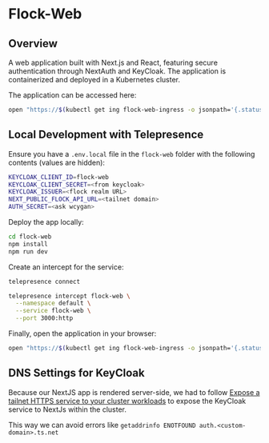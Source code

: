 # Flock-Web

## Overview

A web application built with Next.js and React, featuring secure authentication through NextAuth and KeyCloak. The application is containerized and deployed in a Kubernetes cluster.

The application can be accessed here:

```bash
open "https://$(kubectl get ing flock-web-ingress -o jsonpath='{.status.loadBalancer.ingress[0].hostname}')"
```

## Local Development with Telepresence

Ensure you have a `.env.local` file in the `flock-web` folder with the following contents (values are hidden):

```bash
KEYCLOAK_CLIENT_ID=flock-web
KEYCLOAK_CLIENT_SECRET=<from keycloak>
KEYCLOAK_ISSUER=<flock realm URL>
NEXT_PUBLIC_FLOCK_API_URL=<tailnet domain>
AUTH_SECRET=<ask wcygan>
```

Deploy the app locally:

```bash
cd flock-web
npm install
npm run dev
```

Create an intercept for the service:

```bash
telepresence connect

telepresence intercept flock-web \
  --namespace default \
  --service flock-web \
  --port 3000:http
```

Finally, open the application in your browser:

```bash
open "https://$(kubectl get ing flock-web-ingress -o jsonpath='{.status.loadBalancer.ingress[0].hostname}')"
```

## DNS Settings for KeyCloak

Because our NextJS app is rendered server-side, we had to follow [Expose a tailnet HTTPS service to your cluster workloads](https://tailscale.com/kb/1438/kubernetes-operator-cluster-egress#expose-a-tailnet-https-service-to-your-cluster-workloads) to expose the KeyCloak service to NextJs within the cluster.

This way we can avoid errors like `getaddrinfo ENOTFOUND auth.<custom-domain>.ts.net`
